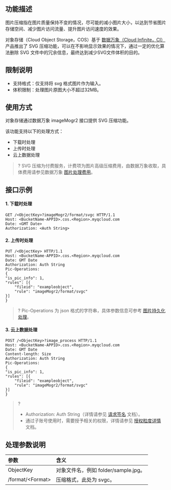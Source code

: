 ## 功能描述

图片压缩指在图片质量保持不变的情况，尽可能的减小图片大小，以达到节省图片存储空间、减少图片访问流量、提升图片访问速度的效果。

对象存储（Cloud Object Storage，COS）基于 [数据万象（Cloud Infinite，CI）](https://intl.cloud.tencent.com/document/product/1045/33422) 产品推出了 SVG 压缩功能，可以在不影响显示效果的情况下，通过一定的优化算法删除 SVG 文件中的冗余信息，最终达到减少SVG文件体积的目的。

## 限制说明

- 支持格式：仅支持将 svg 格式图片作为输入。
- 体积限制：处理图片原图大小不超过32MB。

## 使用方式

对象存储通过数据万象 imageMogr2 接口提供 SVG 压缩功能。

该功能支持以下的处理方式：

- 下载时处理
- 上传时处理
- 云上数据处理

>?  SVG 压缩为付费服务，计费项为图片高级压缩费用，由数据万象收取，具体费用请参见数据万象 [图片处理费用](https://intl.cloud.tencent.com/document/product/1045/45582)。
>


## 接口示例

#### 1. 下载时处理

```plaintext
GET /<ObjectKey>?imageMogr2/format/svgc HTTP/1.1
Host: <BucketName-APPID>.cos.<Region>.myqcloud.com
Date: <GMT Date>
Authorization: <Auth String>
```

#### 2. 上传时处理

```http
PUT /<ObjectKey> HTTP/1.1
Host: <BucketName-APPID>.cos.<Region>.myqcloud.com
Date: GMT Date
Authorization: Auth String
Pic-Operations: 
{
"is_pic_info": 1,
"rules": [{
    "fileid": "exampleobject",
    "rule": "imageMogr2/format/svgc"
}]
}
```

>? Pic-Operations 为 json 格式的字符串，具体参数信息可参考 [图片持久化处理](https://intl.cloud.tencent.com/document/product/1045/33695)。
>

#### 3. 云上数据处理

```http
POST /<ObjectKey>?image_process HTTP/1.1
Host: <BucketName-APPID>.cos.<Region>.myqcloud.com
Date: GMT Date
Content-length: Size
Authorization: Auth String
Pic-Operations: 
{
"is_pic_info": 1,
"rules": [{
    "fileid": "exampleobject",
    "rule": "imageMogr2/format/svgc"
}]
}
```

>? 
>- Authorization: Auth String（详情请参见 [请求签名](https://intl.cloud.tencent.com/document/product/436/7778) 文档）。
>- 通过子账号使用时，需要授予相关的权限，详情请参见 [授权粒度详情](https://intl.cloud.tencent.com/document/product/1045/49896) 文档。
>

## 处理参数说明

| 参数                | 含义                                                         |
| :------------------ | :----------------------------------------------------------- |
| ObjectKey  | 对象文件名，例如 folder/sample.jpg。                           |
| /format/&lt;Format> | 压缩格式，此处为 svgc。                                       |

